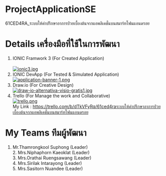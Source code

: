 # ProjectApplicationSE
61CED4RA_ระบบให้คําปรึกษาอาการป่วยเบื้องต้นจากแอพลิเคชั่นบนสมาร์ทโฟนแอนดรอย

# Details เครื่องมือที่ใช้ในการพัฒนา <br/>
   1. IONIC Framwork 3 (For Created Application)<br />  
   [![ionic3.jpg](https://i.postimg.cc/rsfBGDpb/ionic3.jpg)](https://postimg.cc/zHR28XKS)</center><br />               
   2. IONIC DevApp (For Tested & Simulated Application)<br />
   [![application-banner-1.png](https://i.postimg.cc/g21nqJXn/application-banner-1.png)](https://postimg.cc/Xrcjnngb)<br /> 
   3. Draw.io (For Creative Design)<br />
   [![draw-io-alternativa-visio-gratis1.jpg](https://i.postimg.cc/VvMRm6ST/draw-io-alternativa-visio-gratis1.jpg)](https://postimg.cc/CnhD4wsH)<br />
   4. Trello (For Manage the work and Collaborative)<br />
   [![trello.png](https://i.postimg.cc/76YKkwDM/trello.png)](https://postimg.cc/Ff8ybtY7)<br />
   My Link : https://trello.com/b/dTkVFyRq/61ced4raระบบให้คําปรึกษาอาการป่วยเบื้องต้นจากแอพลิเคชั่นบนสมาร์ทโฟนแอนดรอย<br />

# My Teams ทีมผู้พัฒนา</b>
   1. Mr.Thamrongkool Suphong (Leader)<br />
    2. Mrs.Niphaphorn Kaeoklat (Leader)<br />
      3. Mrs.Orathai Ruengsawang (Leader)<br />
       4. Mrs.Sirilak Intarayong (Leader)<br />
        5. Mrs.Sasitorn Nuandee (Leader)<br />

